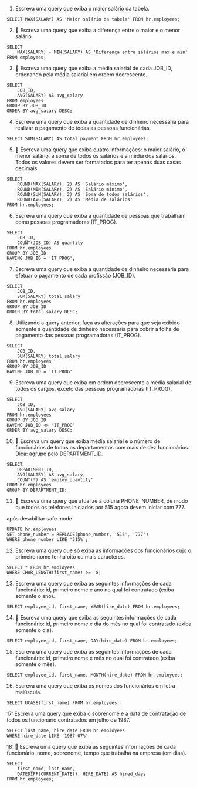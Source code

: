 1. Escreva uma query que exiba o maior salário da tabela.

`SELECT MAX(SALARY) AS 'Maior salário da tabela' FROM hr.employees;`

2. 🚀 Escreva uma query que exiba a diferença entre o maior e o menor salário.
```
SELECT
	MAX(SALARY) - MIN(SALARY) AS 'Diferença entre salários max e min'
FROM employees;
```
3. 🚀 Escreva uma query que exiba a média salarial de cada JOB_ID, ordenando pela média salarial em ordem decrescente.
```
SELECT
	JOB_ID,
	AVG(SALARY) AS avg_salary
FROM employees
GROUP BY JOB_ID
ORDER BY avg_salary DESC;
```
4. Escreva uma query que exiba a quantidade de dinheiro necessária para realizar o pagamento de todas as pessoas funcionárias.

`SELECT SUM(SALARY) AS total_payment FROM hr.employees;`

5. 🚀 Escreva uma query que exiba quatro informações: o maior salário, o menor salário, a soma de todos os salários e a média dos salários. Todos os valores devem ser formatados para ter apenas duas casas decimais.
```
SELECT
	ROUND(MAX(SALARY), 2) AS 'Salário máximo',
    ROUND(MIN(SALARY), 2) AS 'Salário mínimo',
    ROUND(SUM(SALARY), 2) AS 'Soma de todos salários',
    ROUND(AVG(SALARY), 2) AS 'Média de salários'
FROM hr.employees;
```
6. Escreva uma query que exiba a quantidade de pessoas que trabalham como pessoas programadoras (IT_PROG).
```
SELECT
	JOB_ID,
	COUNT(JOB_ID) AS quantity
FROM hr.employees
GROUP BY JOB_ID
HAVING JOB_ID = 'IT_PROG';
```
7. Escreva uma query que exiba a quantidade de dinheiro necessária para efetuar o pagamento de cada profissão (JOB_ID).
```
SELECT
	JOB_ID,
	SUM(SALARY) total_salary
FROM hr.employees
GROUP BY JOB_ID
ORDER BY total_salary DESC;
```

8. Utilizando a query anterior, faça as alterações para que seja exibido somente a quantidade de dinheiro necessária para cobrir a folha de pagamento das pessoas programadoras (IT_PROG).
```
SELECT
	JOB_ID,
	SUM(SALARY) total_salary
FROM hr.employees
GROUP BY JOB_ID
HAVING JOB_ID = 'IT_PROG'
```
9. Escreva uma query que exiba em ordem decrescente a média salarial de todos os cargos, exceto das pessoas programadoras (IT_PROG).
```
SELECT
	JOB_ID,
	AVG(SALARY) avg_salary
FROM hr.employees
GROUP BY JOB_ID
HAVING JOB_ID <> 'IT_PROG'
ORDER BY avg_salary DESC;
```

10. 🚀 Escreva um query que exiba média salarial e o número de funcionários de todos os departamentos com mais de dez funcionários. Dica: agrupe pelo DEPARTMENT_ID.
```
SELECT
	DEPARTMENT_ID,
    AVG(SALARY) AS avg_salary,
    COUNT(*) AS 'employ_quantity'
FROM hr.employees
GROUP BY DEPARTMENT_ID;
```

11. 🚀 Escreva uma query que atualize a coluna PHONE_NUMBER, de modo que todos os telefones iniciados por 515 agora devem iniciar com 777.

após desabilitar safe mode
```
UPDATE hr.employees
SET phone_number = REPLACE(phone_number, '515', '777')
WHERE phone_number LIKE '515%';
```
12. Escreva uma query que só exiba as informações dos funcionários cujo o primeiro nome tenha oito ou mais caracteres.
```
SELECT * FROM hr.employees
WHERE CHAR_LENGTH(first_name) >=  8;
```

13. Escreva uma query que exiba as seguintes informações de cada funcionário: id, primeiro nome e ano no qual foi contratado (exiba somente o ano).

`SELECT employee_id, first_name, YEAR(hire_date) FROM hr.employees;`

14. 🚀 Escreva uma query que exiba as seguintes informações de cada funcionário: id, primeiro nome e dia do mês no qual foi contratado (exiba somente o dia).

`SELECT employee_id, first_name, DAY(hire_date) FROM hr.employees;`

15. Escreva uma query que exiba as seguintes informações de cada funcionário: id, primeiro nome e mês no qual foi contratado (exiba somente o mês).

`SELECT employee_id, first_name, MONTH(hire_date) FROM hr.employees;`

16. Escreva uma query que exiba os nomes dos funcionários em letra maiúscula.

`SELECT UCASE(first_name) FROM hr.employees;`

17: Escreva uma query que exiba o sobrenome e a data de contratação de todos os funcionário contratados em julho de 1987.
```
SELECT last_name, hire_date FROM hr.employees
WHERE hire_date LIKE '1987-07%'
```

18: 🚀 Escreva uma query que exiba as seguintes informações de cada funcionário: nome, sobrenome, tempo que trabalha na empresa (em dias).
```
SELECT
	first_name, last_name,
    DATEDIFF(CURRENT_DATE(), HIRE_DATE) AS hired_days
FROM hr.employees;
```